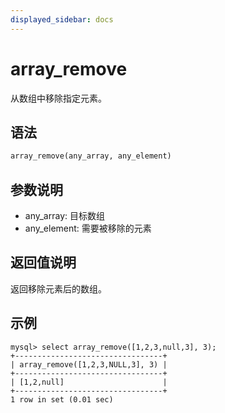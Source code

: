 ```yaml
---
displayed_sidebar: docs
---
```


# array_remove



从数组中移除指定元素。

## 语法

```Haskell
array_remove(any_array, any_element)
```

## 参数说明

* any_array: 目标数组
* any_element: 需要被移除的元素

## 返回值说明

返回移除元素后的数组。

## 示例

```plain text
mysql> select array_remove([1,2,3,null,3], 3);
+---------------------------------+
| array_remove([1,2,3,NULL,3], 3) |
+---------------------------------+
| [1,2,null]                      |
+---------------------------------+
1 row in set (0.01 sec)
```
